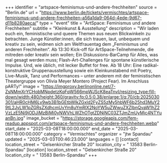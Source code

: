 +++
identifier = "artspace-feminismus-und-andere-frechheiten"
source = "Berlin.de"
url = "https://www.berlin.de/tickets/vermischtes/artspace-feminismus-und-andere-frechheiten-a56a1da9-064d-4ede-9d67-d11b8280aeca/"
type = "event"
title = "ArtSpace: Feminismus und andere Frechheiten"
subtitle = "Kleinkunst & Ausstellung"
description = "Wir laden euch ein, feministische und queere Themen aus neuen Blickwinkeln zu betrachten. Junge Künstler:innen, die sich trauen, laut, unbequem und kreativ zu sein, widmen sich am Weltfrauentag dem „Feminismus und anderen Frechheiten“. Ab 13:30 Kick-off für ArtSpace-Teilnehmende, die mitreden oder kreativ sein wollen; Ein Diskussions-BarCamp für Alles, was mal gesagt werden muss; Flash-Art-Challenges für spontane künstlerische Impulse. Und, wie üblich, mit lecker Buffet for free. Ab 18 Uhr: Eine radikal-konstruktive Gruppenausstellung sowie ein Kleinkunstabend mit Poetry, Live-Musik, Tanz und Performances – unter anderem mit der feministischen Theatergruppe von Olivia Meyer Montero (Project Fear). Im Anschluss pARTy!"
image = "https://imgproxy.berlinonline.net/7-ZsNMmXrYCHobMNpdetzKqFqW566mpWJScK8eaTnvI/resizing_type:fill-down/width:480/height:360/gravity:fp:0.5:0.38/enlarge:1/q:70/cb:2025030301/aHR0cHM6Ly9wb3B1bGEtbWlkZGxld2FyZS5zMy5hbWF6b25hd3MuY29tL2JvLW1pZGRsZXdhcmUvYm8uYmRlX2NoYW5uZWwuZXZlbnQvaW1hZ2VzLzE5Ni9jODJiMzBiMi0yNWVhLWZhOTgtZDNjNC03ZTJmZmUyMjc4NTYuanBn.jpg"
image_bucket = "https://storage.googleapis.com/fem-readup.appspot.com/artspace-feminismus-und-andere-frechheiten.webp"
start_date = "2025-03-08T18:00:00.000"
end_date = "2025-03-08T18:00:00.000"
category = "Vermischtes"
organizer = "jtw Spandau"
updated = "2025-03-03T00:46:23.000"
languages = []
[contact]
location_street = "Gelsenkircher Straße 20"
location_city = " 13583 Berlin-Spandau"
[location]
location_street = "Gelsenkircher Straße 20"
location_city = " 13583 Berlin-Spandau"
+++